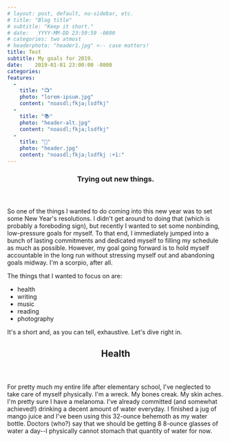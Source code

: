 ```yaml
---
# layout: post, default, no-sidebar, etc.
# title: "Blog title"
# subtitle: "Keep it short."
# date:   YYYY-MM-DD 23:59:59 -0800
# categories: two atmost
# headerphoto: "header1.jpg" <-- case matters!
title: Test
subtitle: My goals for 2019.
date:    2019-01-01 23:00:00 -0800
categories: 
features:
  -
    title: "📺"
    photo: "lorem-ipsum.jpg"
    content: "noasdl;fkja;lsdfkj"
  -
    title: "📚"
    photo: "header-alt.jpg"
    content: "noasdl;fkja;lsdfkj"
  -
    title: "🎹"
    photo: "header.jpg"
    content: "noasdl;fkja;lsdfkj :+1:"
---
```

<header><h3>Trying out new things.</h3></header>
So one of the things I wanted to do coming into this new year was to set some New Year's resolutions. I didn't get around to doing that (which is probably a foreboding sign), but recently I wanted to set some nonbinding, low-pressure goals for myself. To that end, I immediately jumped into a bunch of lasting commitments and dedicated myself to filling my schedule as much as possible. However, my goal going forward is to hold myself accountable in the long run without stressing myself out and abandoning goals midway. I'm a scorpio, after all.

The things that I wanted to focus on are:
- health
- writing
- music
- reading
- photography

It's a short and, as you can tell, exhaustive. Let's dive right in.

<header><h2>Health</h2></header>

For pretty much my entire life after elementary school, I've neglected to take care of myself physically. I'm a wreck. My bones creak. My skin aches. I'm pretty sure I have a melanoma. I've already committed (and somewhat achieved!) drinking a decent amount of water everyday. I finished a jug of mango juice and I've been using this 32-ounce behemoth as my water bottle. Doctors (who?) say that we should be getting 8 8-ounce glasses of water a day--I physically cannot stomach that quantity of water for now.
